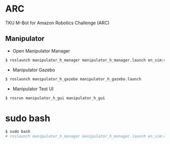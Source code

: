 # ARC
TKU M-Bot for Amazon Robotics Challenge (ARC)



## Manipulator

* Open Manipulator Manager
```bash
$ roslaunch manipulator_h_manager manipulator_h_manager.launch en_sim:=true
```

* Manipulator Gazebo
```bash
$ roslaunch manipulator_h_gazebo manipulator_h_gazebo.launch
```

* Manipulator Test UI
```bash
$ rosrun manipulator_h_gui manipulator_h_gui
```


# sudo bash
```bash
$ sudo bash
# roslaunch manipulator_h_manager manipulator_h_manager.launch en_sim:=false
```




